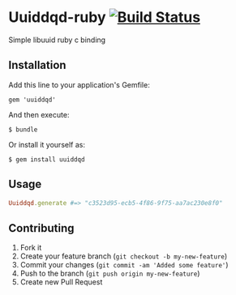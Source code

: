 # Uuiddqd-ruby [![Build Status](https://secure.travis-ci.org/simi/uuiddqd-php.png)](http://travis-ci.org/simi/uuiddqd-php)

Simple libuuid ruby c binding

## Installation

Add this line to your application's Gemfile:

    gem 'uuiddqd'

And then execute:

    $ bundle

Or install it yourself as:

    $ gem install uuiddqd

## Usage

```ruby
Uuiddqd.generate #=> "c3523d95-ecb5-4f86-9f75-aa7ac230e8f0"
```

## Contributing

1. Fork it
2. Create your feature branch (`git checkout -b my-new-feature`)
3. Commit your changes (`git commit -am 'Added some feature'`)
4. Push to the branch (`git push origin my-new-feature`)
5. Create new Pull Request
